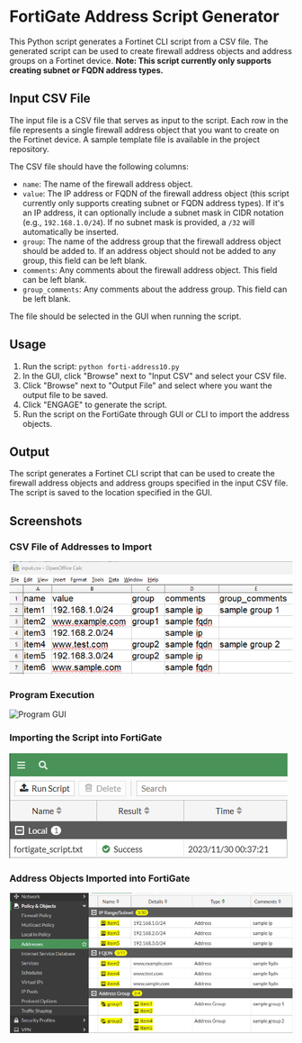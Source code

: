 # FortiGate Address Script Generator

This Python script generates a Fortinet CLI script from a CSV file. The generated script can be used to create firewall address objects and address groups on a Fortinet device. **Note: This script currently only supports creating subnet or FQDN address types.**

## Input CSV File

The input file is a CSV file that serves as input to the script. Each row in the file represents a single firewall address object that you want to create on the Fortinet device. A sample template file is available in the project repository.

The CSV file should have the following columns:

- `name`: The name of the firewall address object.
- `value`: The IP address or FQDN of the firewall address object (this script currently only supports creating subnet or FQDN address types). If it's an IP address, it can optionally include a subnet mask in CIDR notation (e.g., `192.168.1.0/24`). If no subnet mask is provided, a `/32` will automatically be inserted. 
- `group`: The name of the address group that the firewall address object should be added to. If an address object should not be added to any group, this field can be left blank.
- `comments`: Any comments about the firewall address object. This field can be left blank.
- `group_comments`: Any comments about the address group. This field can be left blank.

The file should be selected in the GUI when running the script.

## Usage

1. Run the script: `python forti-address10.py`
2. In the GUI, click "Browse" next to "Input CSV" and select your CSV file.
3. Click "Browse" next to "Output File" and select where you want the output file to be saved.
4. Click "ENGAGE" to generate the script. 
5. Run the script on the FortiGate through GUI or CLI to import the address objects.

## Output

The script generates a Fortinet CLI script that can be used to create the firewall address objects and address groups specified in the input CSV file. The script is saved to the location specified in the GUI.

## Screenshots

### CSV File of Addresses to Import

![CSV File](csv_screenshot.png)

### Program Execution

![Program GUI](prorgram_screenshot.png)

### Importing the Script into FortiGate

![Script Import](script_import_screenshot.png)

### Address Objects Imported into FortiGate

![Address Objects Imported](address_objects_imported.png)